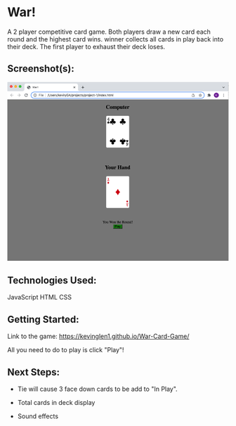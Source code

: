 # War!

A 2 player competitive card game. Both players draw a new card each round and the highest card wins. winner collects all cards in play back into their deck. The first player to exhaust their deck loses.

## Screenshot(s): 

![Screenshot of War card game created for web](https://github.com/kevinglen1/War-Card-Game/blob/main/war_screenshot.png?raw=true) 

## Technologies Used: 
JavaScript 
HTML
CSS

## Getting Started: 

Link to the game: https://kevinglen1.github.io/War-Card-Game/

All you need to do to play is click "Play"!

## Next Steps: 

- Tie will cause 3 face down cards to be add to "In Play".

- Total cards in deck display

- Sound effects